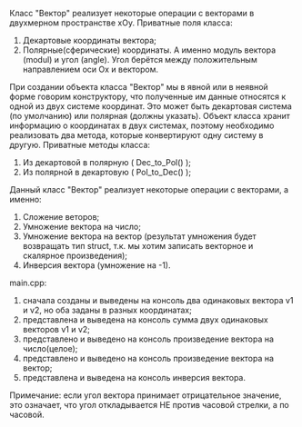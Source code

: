 
Класс "Вектор" реализует некоторые операции с векторами в двухмерном пространстве xOy.
Приватные поля класса:
1) Декартовые координаты вектора;
2) Полярные(сферические) координаты. А именно модуль вектора (modul) и угол (angle).
Угол берётся между положительным направлением оси Ox и вектором.
 
При создании объекта класса "Вектор" мы в явной или в неявной форме говорим конструктору, что полученные им данные относятся к одной из двух системе координат.
Это может быть декартовая система (по умолчанию) или полярная (должны указать). 
Объект класса хранит информацию о координатах в двух системах, поэтому необходимо реализовать два метода, которые конвертируют одну систему в другую.
Приватные методы класса:
1) Из декартовой в полярную ( Dec_to_Pol() );
2) Из полярной в декартовую ( Pol_to_Dec() );

Данный класс "Вектор" реализует некоторые операции с векторами, а именно:
1) Сложение веторов;
2) Умножение вектора на число;
3) Умножение вектора на вектор (результат умножения будет возвращать тип struct, т.к. мы хотим записать векторное и скалярное произведения);
4) Инверсия вектора (умножение на -1).


main.cpp:
1) сначала созданы и выведены на консоль два одинаковых вектора v1 и v2, но оба заданы в разных координатах;
2) представлена и выведена на консоль сумма двух одинаковых векторов v1 и v2;
3) представлено и выведено на консоль произведение вектора на число(целое);
4) представлено и выведено на консоль произведение вектора на вектор;
5) представлена и выведена на консоль инверсия вектора.

Примечание: если угол вектора принимает отрицательное значение, это означает, что угол откладывается НЕ против часовой стрелки, а по часовой.

